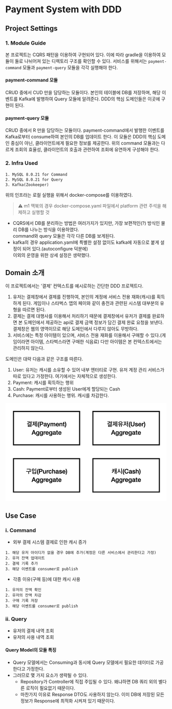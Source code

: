 # Payment System with DDD

## Project Settings

### 1. Module Guide

본 프로젝트는 CQRS 패턴을 이용하여 구현되어 있다. 이에 따라 gradle을 이용하여 모듈이 둘로 나뉘어져 있는 디렉토리 구조를 확인할 수 있다. 서비스를 위해서는 `payment-command` 모듈과 `payment-query` 모듈을 각각 실행해야 한다.

#### payment-command 모듈

CRUD 중에서 CUD 만을 담당하는 모듈이다. 본인의 테이블에 DB를 저장하며, 해당 이벤트를 Kafka에 발행하여 Query 모듈에 알려준다. DDD의 핵심 도메인들은 이곳에 구현이 된다.

#### payment-query 모듈

CRUD 중에서 R 만을 담당하는 모듈이다. payment-command에서 발행한 이벤트를 Kafka로부터 consume하여 본인의 DB를 업데이트 한다. 이 모듈은 DDD의 핵심 도메인 중심이 아닌, 클라이언트에게 필요한 정보를 제공한다. 위의 command
모듈과는 다르게 조회의 효율성, 클라이언트의 호출과 관련하여 조회에 유연하게 구성해야 한다.

### 2. Infra Used

```
1. MySQL 8.0.21 for Command
2. MySQL 8.0.21 for Query
3. Kafka(Zookeeper)
```

위의 인프라는 로컬 실행을 위해서 docker-compose를 이용하였다.

> :warning: m1 맥북의 경우 docker-compose.yaml 파일에서 platform 관련 주석을 해제하고 실행할 것

- CQRS에서 DB를 분리하는 방법은 여러가지가 있지만, 가장 보편적인(?) 방식인 물리 DB를 나누는 방식을 이용하였다.  
  command와 query 모듈은 각각 다른 DB를 보게된다.
- kafka의 경우 application.yaml에 특별한 설정 없이도 kafka에 자동으로 붙게 설정이 되어 있다.(autoconfigure 덕분에)  
  이외의 운영을 위한 상세 설정은 생략했다.

## Domain 소개

이 프로젝트에서는 '결제' 컨텍스트를 예시로하는 간단한 DDD 프로젝트다.

1. 유저는 결제창에서 결제를 진행하여, 본인의 계정에 서비스 전용 재화(캐시)를 획득하게 된다. 게임이나 스타벅스 앱의 페이와 같이 충전과 관련된 시스템 대부분의 유형을 따르면 된다.
2. 결제는 결제 대행사를 이용해서 처리하기 때문에 결제창에서 유저가 결제를 완료하면 본 도메인에서 제공하는 api로 결제 금액 정보가 담긴 결제 완료 요청을 보낸다. 결제창은 웹의 영역이므로 해당 도메인에서 다루지 않아도 무방하다.
3. 서비스에는 특정 아이템이 있으며, 서비스 전용 재화를 이용해서 구매할 수 있다.(게임이라면 아이템, 스타벅스라면 구매한 식음료) 다만 아이템은 본 컨텍스트에서는 관리하지 않는다.

도메인은 대략 다음과 같은 구조를 따른다.

1. User: 유저는 캐시를 소유할 수 있어 내부 엔터티로 구현. 유저 계정 관리 서비스가 따로 있다고 가정한다. 여기에서는 자체적으로 생성한다.
2. Payment: 캐시를 획득하는 행위
3. Cash: Payment로부터 생성된 User에게 할당되는 Cash
4. Purchase: 캐시를 사용하는 행위. 캐시를 차감한다.

![img_1.png](img_1.png)

## Use Case

### i. Command

- 외부 결제 시스템 결제로 인한 캐시 증가

```
1. 해당 유저 아이디가 없을 경우 DB에 추가(계정은 다른 서비스에서 관리한다고 가정)
2. 유저 잔액 업데이트
2. 결제 기록 추가
3. 해당 이벤트를 consumer로 publish
```

- 각종 이유(구매 등)에 대한 캐시 사용

```
1. 유저의 잔액 확인
2. 유저의 잔액 차감
3. 구매 기록 저장
3. 해당 이벤트를 consumer로 publish
```

### ii. Query

- 유저의 결제 내역 조회
- 유저의 사용 내역 조회

#### Query Model의 모듈 특징

- Query 모델에서는 Consuming과 동시에 Query 모델에서 필요한 데이터로 가공한다고 가정한다.
- 그러므로 몇 가지 요소가 생략될 수 있다.
    - Repository가 Controller에 직접 주입될 수 있다. 왜냐하면 DB 쿼리 외의 별다른 로직이 필요없기 때문이다.
    - 마찬가지 이유로 Response DTO도 사용하지 않는다. 이미 DB에 저장된 모든 정보가 Response에 최적화 시켜져 있기 때문이다.















